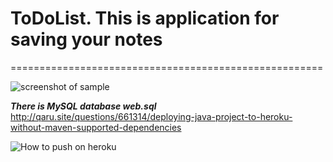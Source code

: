 # ToDoList. This is application for saving your notes
======================================================

![screenshot of sample](http://images.vfl.ru/ii/1565298486/c148472c/27483482.png)

***There is MySQL database web.sql*** 
http://qaru.site/questions/661314/deploying-java-project-to-heroku-without-maven-supported-dependencies

![How to push on heroku](http://qaru.site/questions/661314/deploying-java-project-to-heroku-without-maven-supported-dependencies)
